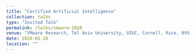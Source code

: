 ```yaml
---
title: "Certified Artificial Intelligence"
collection: talks
type: "Invited Talk"
permalink: /talks/vmware-2020
venue: "VMware Research, Tel Aviv University, UIUC, Cornell, Rice, NYU, MIT, and Georgia Tech"
date: 2020-05-20
location: ""
---
```


